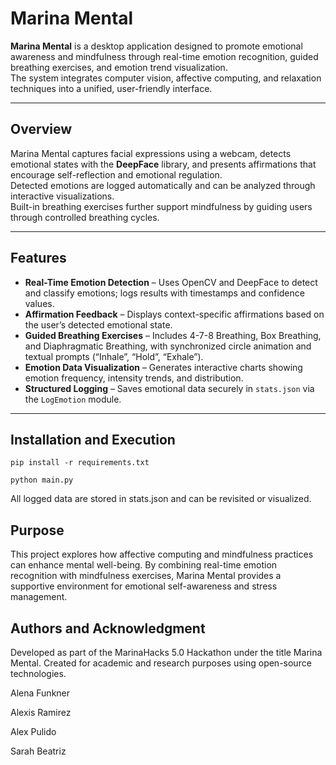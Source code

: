 # Marina Mental

**Marina Mental** is a desktop application designed to promote emotional awareness and mindfulness through real-time emotion recognition, guided breathing exercises, and emotion trend visualization.  
The system integrates computer vision, affective computing, and relaxation techniques into a unified, user-friendly interface.

---

## Overview

Marina Mental captures facial expressions using a webcam, detects emotional states with the **DeepFace** library, and presents affirmations that encourage self-reflection and emotional regulation.  
Detected emotions are logged automatically and can be analyzed through interactive visualizations.  
Built-in breathing exercises further support mindfulness by guiding users through controlled breathing cycles.

---

## Features

- **Real-Time Emotion Detection** – Uses OpenCV and DeepFace to detect and classify emotions; logs results with timestamps and confidence values.  
- **Affirmation Feedback** – Displays context-specific affirmations based on the user’s detected emotional state.  
- **Guided Breathing Exercises** – Includes 4-7-8 Breathing, Box Breathing, and Diaphragmatic Breathing, with synchronized circle animation and textual prompts (“Inhale”, “Hold”, “Exhale”).  
- **Emotion Data Visualization** – Generates interactive charts showing emotion frequency, intensity trends, and distribution.
- **Structured Logging** – Saves emotional data securely in `stats.json` via the `LogEmotion` module.

---

## Installation and Execution

`pip install -r requirements.txt`

`python main.py`


All logged data are stored in stats.json and can be revisited or visualized.

## Purpose

This project explores how affective computing and mindfulness practices can enhance mental well-being.
By combining real-time emotion recognition with mindfulness exercises, Marina Mental provides a supportive environment for emotional self-awareness and stress management.

## Authors and Acknowledgment

Developed as part of the MarinaHacks 5.0 Hackathon under the title Marina Mental.
Created for academic and research purposes using open-source technologies.

Alena Funkner 

Alexis Ramirez

Alex Pulido 

Sarah Beatriz
